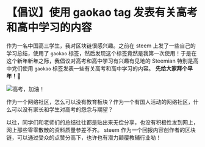 # 【倡议】使用 gaokao tag 发表有关高考和高中学习的内容

作为一名中国高三学生，我对区块链很感兴趣。之前在 steem 上发了一些自己的学习总结，使用了 `gaokao` 标签，然后发现这个标签竟然是我第一次使用！于是在这个新年新年之际，我倡议对高考和高中学习有兴趣有见地的 Steemian 特别是高中党们使用 `gaokao` 标签发表一些有关高考和高中学习的内容。 **先给大家拜个早年！**🏮

![高考，加油！](https://cdn.iciba.com/news/2014/0606/20140606111422492.jpg)

作为一个网络社区，怎么可以没有教育板块？作为一个有国人活动的网络社区，什么可以没有家长和学生对高考的怨念与期望？

以往，同学们和老师们的总结往往都是贴出来无偿分享，也没有积极性发到网上，网上那些零零散散的资料质量参差不齐。 steem 作为一个回报内容创作者的区块链，可以通过受众的点赞分高下，也许也有潜力颠覆教辅行业呦！
